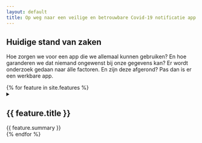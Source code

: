 ```yaml
---
layout: default
title: Op weg naar een veilige en betrouwbare Covid-19 notificatie app
---
```

<h2>Huidige stand van zaken</h2>

<p>Hoe zorgen we voor een app die we allemaal kunnen gebruiken? En hoe garanderen we dat niemand ongewenst bij onze
    gegevens kan? Er wordt onderzoek gedaan naar álle factoren. En zijn deze afgerond? Pas dan is er een werkbare
    app.</p>

<div class="statements">
{% for feature in site.features %}
<details class="{{ feature.status }}">
    <summary>
        <h2>{{ feature.title }}</h2>
        <span>{{ feature.summary }}</span>
    </summary>
    {{ feature.content }}
</details>
{% endfor %}
</div>